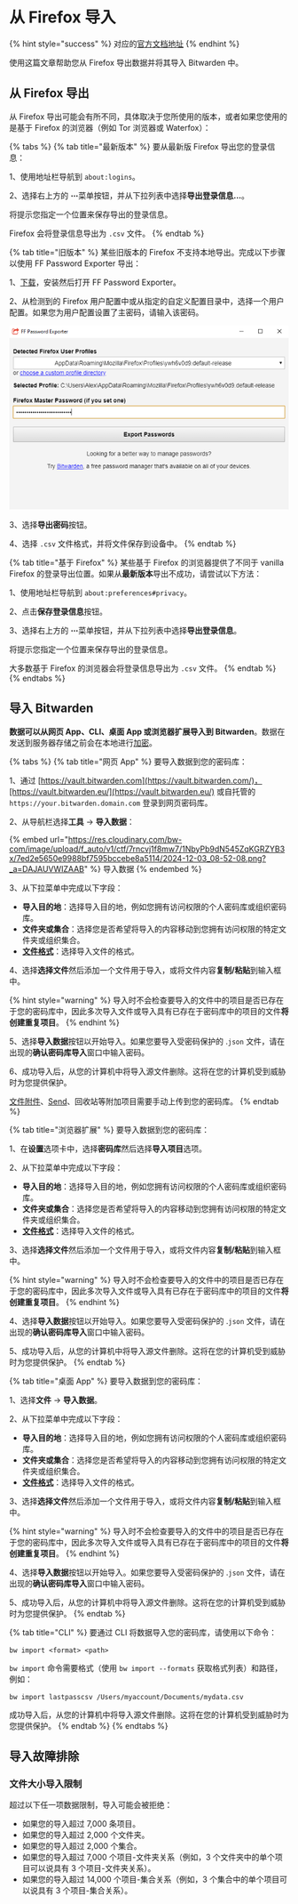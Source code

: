 # 从 Firefox 导入

{% hint style="success" %}
对应的[官方文档地址](https://bitwarden.com/help/import-from-firefox/)
{% endhint %}

使用这篇文章帮助您从 Firefox 导出数据并将其导入 Bitwarden 中。

## 从 Firefox 导出 <a href="#export-from-firefox" id="export-from-firefox"></a>

从 Firefox 导出可能会有所不同，具体取决于您所使用的版本，或者如果您使用的是基于 Firefox 的浏览器（例如 Tor 浏览器或 Waterfox）：

{% tabs %}
{% tab title="最新版本" %}
要从最新版 Firefox 导出您的登录信息：

1、使用地址栏导航到 `about:logins`。

2、选择右上方的 **⋯**&#x83DC;单按钮，并从下拉列表中选择**导出登录信息...**。

将提示您指定一个位置来保存导出的登录信息。

Firefox 会将登录信息导出为 `.csv` 文件。
{% endtab %}

{% tab title="旧版本" %}
某些旧版本的 Firefox 不支持本地导出。完成以下步骤以使用 FF Password Exporter 导出：

1、[下载](https://github.com/kspearrin/ff-password-exporter)，安装然后打开 FF Password Exporter。

2、从检测到的 Firefox 用户配置中或从指定的自定义配置目录中，选择一个用户配置。如果您为用户配置设置了主密码，请输入该密码。

![](../../../.gitbook/assets/image.png)

3、选择**导出密码**按钮。

4、选择 `.csv` 文件格式，并将文件保存到设备中。
{% endtab %}

{% tab title="基于 Firefox" %}
某些基于 Firefox 的浏览器提供了不同于 vanilla Firefox 的登录导出位置。如果从**最新版本**导出不成功，请尝试以下方法：

1、使用地址栏导航到 `about:preferences#privacy`。

2、点击**保存登录信息**按钮。

3、选择右上方的 **⋯**&#x83DC;单按钮，并从下拉列表中选择**导出登录信息**。

将提示您指定一个位置来保存导出的登录信息。

大多数基于 Firefox 的浏览器会将登录信息导出为 `.csv` 文件。
{% endtab %}
{% endtabs %}

## 导入 Bitwarden <a href="#import-to-bitwarden" id="import-to-bitwarden"></a>

**数据可以从网页 App、CLI、桌面 App 或浏览器扩展导入到 Bitwarden**。数据在发送到服务器存储之前会在本地进行[加密](../../../security/encryption.md)。

{% tabs %}
{% tab title="网页 App" %}
要导入数据到您的密码库：

1、通过 [https://vault.bitwarden.com](https://vault.bitwarden.com/)，[https://vault.bitwarden.eu/](https://vault.bitwarden.eu/) 或自托管的 `https://your.bitwarden.domain.com` 登录到网页密码库。

2、从导航栏选择**工具** → **导入数据**：

{% embed url="https://res.cloudinary.com/bw-com/image/upload/f_auto/v1/ctf/7rncvj1f8mw7/1NbyPb9dN545ZqKGRZYB3x/7ed2e5650e9988bf7595bccebe8a5114/2024-12-03_08-52-08.png?_a=DAJAUVWIZAAB" %}
导入数据
{% endembed %}

3、从下拉菜单中完成以下字段：

* **导入目的地**：选择导入目的地，例如您拥有访问权限的个人密码库或组织密码库。
* **文件夹或集合**：选择您是否希望将导入的内容移动到您拥有访问权限的特定文件夹或组织集合。
* [**文件格式**](../../../import-export/import-and-export-faqs.md#q-what-file-formats-does-bitwarden-support-for-import)：选择导入文件的格式。

4、选择**选择文件**然后添加一个文件用于导入，或将文件内容**复制/粘贴**到输入框中。

{% hint style="warning" %}
导入时不会检查要导入的文件中的项目是否已存在于您的密码库中，因此多次导入文件或导入具有已存在于密码库中的项目的文件**将创建重复项目**。
{% endhint %}

5、选择**导入数据**按钮以开始导入。如果您要导入受密码保护的 .`json` 文件，请在出现的**确认密码库导入**窗口中输入密码。

6、成功导入后，从您的计算机中将导入源文件删除。这将在您的计算机受到威胁时为您提供保护。

[文件附件](../../../your-vault/file-attachments.md)、[Send](../../../bitwarden-send/about-send.md)、回收站等附加项目需要手动上传到您的密码库。
{% endtab %}

{% tab title="浏览器扩展" %}
要导入数据到您的密码库：

1、在**设置**选项卡中，选择**密码库**然后选择**导入项目**选项。

2、从下拉菜单中完成以下字段：

* **导入目的地**：选择导入目的地，例如您拥有访问权限的个人密码库或组织密码库。
* **文件夹或集合**：选择您是否希望将导入的内容移动到您拥有访问权限的特定文件夹或组织集合。
* [**文件格式**](../../../import-export/import-and-export-faqs.md#q-what-file-formats-does-bitwarden-support-for-import)：选择导入文件的格式。

3、选择**选择文件**然后添加一个文件用于导入，或将文件内容**复制/粘贴**到输入框中。

{% hint style="warning" %}
导入时不会检查要导入的文件中的项目是否已存在于您的密码库中，因此多次导入文件或导入具有已存在于密码库中的项目的文件**将创建重复项目**。
{% endhint %}

4、选择**导入数据**按钮以开始导入。如果您要导入受密码保护的 .`json` 文件，请在出现的**确认密码库导入**窗口中输入密码。

5、成功导入后，从您的计算机中将导入源文件删除。这将在您的计算机受到威胁时为您提供保护。
{% endtab %}

{% tab title="桌面 App" %}
要导入数据到您的密码库：

1、选择**文件** → **导入数据**。

2、从下拉菜单中完成以下字段：

* **导入目的地**：选择导入目的地，例如您拥有访问权限的个人密码库或组织密码库。
* **文件夹或集合**：选择您是否希望将导入的内容移动到您拥有访问权限的特定文件夹或组织集合。
* [**文件格式**](../../../import-export/import-and-export-faqs.md#q-what-file-formats-does-bitwarden-support-for-import)：选择导入文件的格式。

3、选择**选择文件**然后添加一个文件用于导入，或将文件内容**复制/粘贴**到输入框中。

{% hint style="warning" %}
导入时不会检查要导入的文件中的项目是否已存在于您的密码库中，因此多次导入文件或导入具有已存在于密码库中的项目的文件**将创建重复项目**。
{% endhint %}

4、选择**导入数据**按钮以开始导入。如果您要导入受密码保护的 .`json` 文件，请在出现的**确认密码库导入**窗口中输入密码。

5、成功导入后，从您的计算机中将导入源文件删除。这将在您的计算机受到威胁时为您提供保护。
{% endtab %}

{% tab title="CLI" %}
要通过 CLI 将数据导入您的密码库，请使用以下命令：

```batch
bw import <format> <path>
```

`bw import` 命令需要格式（使用 `bw import --formats` 获取格式列表）和路径，例如：

```batch
bw import lastpasscsv /Users/myaccount/Documents/mydata.csv
```

成功导入后，从您的计算机中将导入源文件删除。这将在您的计算机受到威胁时为您提供保护。
{% endtab %}
{% endtabs %}

## 导入故障排除 <a href="#import-troubleshooting" id="import-troubleshooting"></a>

### 文件大小导入限制 <a href="#file-size-import-limitations" id="file-size-import-limitations"></a>

超过以下任一项数据限制，导入可能会被拒绝：

* 如果您的导入超过 7,000 条项目。
* 如果您的导入超过 2,000 个文件夹。
* 如果您的导入超过 2,000 个集合。
* 如果您的导入超过 7,000 个项目-文件夹关系（例如，3 个文件夹中的单个项目可以说具有 3 个项目-文件夹关系）。
* 如果您的导入超过 14,000 个项目-集合关系（例如，3 个集合中的单个项目可以说具有 3 个项目-集合关系）。
